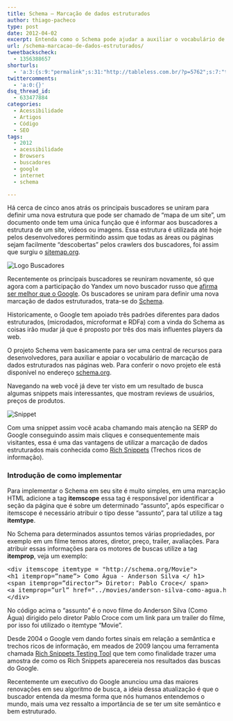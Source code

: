 ```yaml
---
title: Schema – Marcação de dados estruturados
author: thiago-pacheco
type: post
date: 2012-04-02
excerpt: Entenda como o Schema pode ajudar a auxiliar o vocabulário de marcação de dados em páginas web.
url: /schema-marcacao-de-dados-estruturados/
tweetbackscheck:
  - 1356388657
shorturls:
  - 'a:3:{s:9:"permalink";s:31:"http://tableless.com.br/?p=5762";s:7:"tinyurl";s:26:"http://tinyurl.com/7fklmwl";s:4:"isgd";s:19:"http://is.gd/efgqTs";}'
twittercomments:
  - 'a:0:{}'
dsq_thread_id:
  - 633477884
categories:
  - Acessibilidade
  - Artigos
  - Código
  - SEO
tags:
  - 2012
  - acessibilidade
  - Browsers
  - buscadores
  - google
  - internet
  - schema

---
```

Há cerca de cinco anos atrás os principais buscadores se uniram para definir uma nova estrutura que pode ser chamado de “mapa de um site”, um documento onde tem uma única função que é informar aos buscadores a estrutura de um site, vídeos ou imagens. Essa estrutura é utilizada até hoje pelos desenvolvedores permitindo assim que todas as áreas ou páginas sejam facilmente “descobertas” pelos crawlers dos buscadores, foi assim que surgiu o <a href="http://sitemap.org/" target="_blank">sitemap.org</a>.

![Logo Buscadores][1]

Recentemente os principais buscadores se reuniram novamente, só que agora com a participação do Yandex um novo buscador russo que <a href="http://exame.abril.com.br/tecnologia/noticias/buscador-russo-yandex-afirma-ser-melhor-que-o-google" target="_blank">afirma ser melhor que o Google</a>. Os buscadores se uniram para definir uma nova marcação de dados estruturados, trata-se do <a href="http://schema.org/" target="_blank">Schema</a>.

Historicamente, o Google tem apoiado três padrões diferentes para dados estruturados, (microdados, microformat e RDFa) com a vinda do Schema as coisas irão mudar já que é proposto por três dos mais influentes players da web.

O projeto Schema vem basicamente para ser uma central de recursos para desenvolvedores, para auxiliar e apoiar o vocabulário de marcação de dados estruturados nas páginas web. Para conferir o novo projeto ele está disponível no endereço <a href="http://schema.org/" target="_blank">schema.org</a>.

Navegando na web você já deve ter visto em um resultado de busca algumas snippets mais interessantes, que mostram reviews de usuários, preços de produtos.

![Snippet][2]

Com uma snippet assim você acaba chamando mais atenção na SERP do Google conseguindo assim mais cliques e consequentemente mais visitantes, essa é uma das vantagens de utilizar a marcação de dados estruturados mais conhecida como <a href="http://www.seomonkey.com.br/rich-snippets/conheca-rich-snippets?utm_source=Tableless&utm_medium=GuestPost&utm_campaign=divulgacao-schema-rich-snippets" target="_blank">Rich Snippets</a> (Trechos ricos de informação).

### Introdução de como implementar

Para implementar o Schema em seu site é muito simples, em uma marcação HTML adicione a tag **itemscope** essa tag é responsável por identificar a seção da página que é sobre um determinado “assunto”, após especificar o itemscope é necessário atribuir o tipo desse “assunto”, para tal utilize a tag **itemtype**.

No Schema para determinados assuntos temos várias propriedades, por exemplo em um filme temos atores, diretor, preço, trailer, avaliações. Para atribuir essas informações para os motores de buscas utilize a tag **itemprop**, veja um exemplo:

<pre class="lang-html">&lt;div itemscope itemtype = "http://schema.org/Movie"&gt;
&lt;h1 itemprop=&rdquo;name&rdquo;&gt; Como &Aacute;gua - Anderson Silva &lt;/ h1&gt;
&lt;span itemprop=&rdquo;director&rdquo;&gt; Diretor: Pablo Croce&lt;/ span&gt;
&lt;a itemprop=&rdquo;url&rdquo; href="../movies/anderson-silva-como-agua.html"&gt;Trailer&lt;/ a&gt;
&lt;/div&gt;
</pre>

No código acima o “assunto” é o novo filme do Anderson Silva (Como Água) dirigido pelo diretor Pablo Croce com um link para um trailer do filme, por isso foi utilizado o itemtype “Movie”.

Desde 2004 o Google vem dando fortes sinais em relação a semântica e trechos ricos de informação, em meados de 2009 lançou uma ferramenta chamada [Rich Snippets Testing Tool][3] que tem como finalidade trazer uma amostra de como os Rich Snippets aparecereia nos resultados das buscas do Google.

Recentemente um executivo do Google anunciou uma das maiores renovações em seu algoritmo de busca, a ideia dessa atualização é que o buscador entenda da mesma forma que nós humanos entendemos o mundo, mais uma vez ressalto a importância de se ter um site semântico e bem estruturado.

 [1]: http://www.seomonkey.com.br/img/logos-buscadores.jpg
 [2]: http://www.seomonkey.com.br/img/snippets.jpg
 [3]: http://www.google.com/webmasters/tools/richsnippets